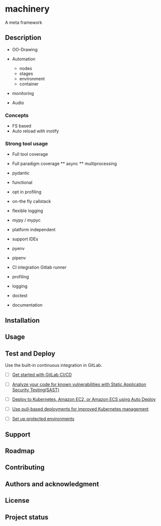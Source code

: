 # machinery

A meta framework

## Description

* OO-Drawing

* Automation
    - nodes
    - stages
    - environment
    - container

* monitoring

* Audio

### Concepts
* FS based
* Auto reload with inotify

### Strong tool usage

* Full tool coverage
* Full paradigm coverage
** async
** multiprocessing
* pydantic
* functional
* opt in profiling
* on-the fly callstack
* flexible logging

* mypy / mypyc
* platform independent
* support IDEs
* pyenv
* pipenv
* CI integration Gitlab runner
* profiling
* logging
* doctest
* documentation

## Installation

## Usage


## Test and Deploy

Use the built-in continuous integration in GitLab.

- [ ] [Get started with GitLab CI/CD](https://docs.gitlab.com/ee/ci/quick_start/index.html)
- [ ] [Analyze your code for known vulnerabilities with Static Application Security Testing(SAST)](https://docs.gitlab.com/ee/user/application_security/sast/)
- [ ] [Deploy to Kubernetes, Amazon EC2, or Amazon ECS using Auto Deploy](https://docs.gitlab.com/ee/topics/autodevops/requirements.html)
- [ ] [Use pull-based deployments for improved Kubernetes management](https://docs.gitlab.com/ee/user/clusters/agent/)
- [ ] [Set up protected environments](https://docs.gitlab.com/ee/ci/environments/protected_environments.html)


## Support

## Roadmap

## Contributing

## Authors and acknowledgment

## License

## Project status

